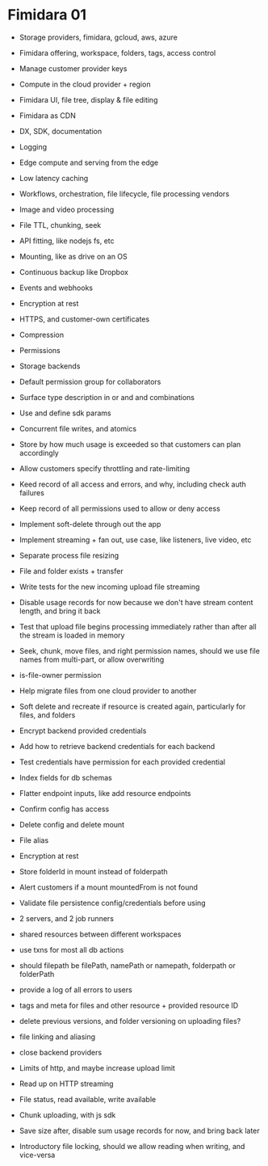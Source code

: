 # Fimidara 01

- Storage providers, fimidara, gcloud, aws, azure
- Fimidara offering, workspace, folders, tags, access control
- Manage customer provider keys
- Compute in the cloud provider + region
- Fimidara UI, file tree, display & file editing
- Fimidara as CDN
- DX, SDK, documentation
- Logging
- Edge compute and serving from the edge
- Low latency caching
- Workflows, orchestration, file lifecycle, file processing vendors
- Image and video processing
- File TTL, chunking, seek
- API fitting, like nodejs fs, etc
- Mounting, like as drive on an OS
- Continuous backup like Dropbox
- Events and webhooks
- Encryption at rest
- HTTPS, and customer-own certificates
- Compression

- Permissions
- Storage backends
- Default permission group for collaborators
- Surface type description in or and and combinations
- Use and define sdk params
- Concurrent file writes, and atomics
- Store by how much usage is exceeded so that customers can plan accordingly
- Allow customers specify throttling and rate-limiting
- Keed record of all access and errors, and why, including check auth failures
- Keep record of all permissions used to allow or deny access
- Implement soft-delete through out the app
- Implement streaming + fan out, use case, like listeners, live video, etc
- Separate process file resizing
- File and folder exists + transfer
- Write tests for the new incoming upload file streaming
- Disable usage records for now because we don't have stream content length, and bring it back
- Test that upload file begins processing immediately rather than after all the stream is loaded in memory
- Seek, chunk, move files, and right permission names, should we use file names from multi-part, or allow overwriting
- is-file-owner permission
- Help migrate files from one cloud provider to another
- Soft delete and recreate if resource is created again, particularly for files, and folders
- Encrypt backend provided credentials
- Add how to retrieve backend credentials for each backend
- Test credentials have permission for each provided credential
- Index fields for db schemas
- Flatter endpoint inputs, like add resource endpoints
- Confirm config has access
- Delete config and delete mount
- File alias
- Encryption at rest
- Store folderId in mount instead of folderpath
- Alert customers if a mount mountedFrom is not found
- Validate file persistence config/credentials before using
- 2 servers, and 2 job runners
- shared resources between different workspaces
- use txns for most all db actions
- should filepath be filePath, namePath or namepath, folderpath or folderPath
- provide a log of all errors to users
- tags and meta for files and other resource + provided resource ID
- delete previous versions, and folder versioning on uploading files?
- file linking and aliasing
- close backend providers

- Limits of http, and maybe increase upload limit
- Read up on HTTP streaming
- File status, read available, write available
- Chunk uploading, with js sdk
- Save size after, disable sum usage records for now, and bring back later
- Introductory file locking, should we allow reading when writing, and vice-versa
